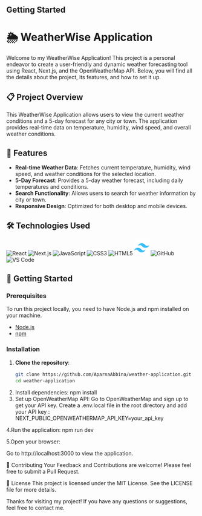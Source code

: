 
## Getting Started

# 🌦️ WeatherWise Application

Welcome to my WeatherWise Application! This project is a personal endeavor to create a user-friendly and dynamic weather forecasting tool using React, Next.js, and the OpenWeatherMap API. Below, you will find all the details about the project, its features, and how to set it up.

## 📋 Project Overview

This WeatherWise Application allows users to view the current weather conditions and a 5-day forecast for any city or town. The application provides real-time data on temperature, humidity, wind speed, and overall weather conditions.

## 🌟 Features

- **Real-time Weather Data**: Fetches current temperature, humidity, wind speed, and weather conditions for the selected location.
- **5-Day Forecast**: Provides a 5-day weather forecast, including daily temperatures and conditions.
- **Search Functionality**: Allows users to search for weather information by city or town.
- **Responsive Design**: Optimized for both desktop and mobile devices.

## 🛠️ Technologies Used

<p align="left">
  <img src="https://cdn.jsdelivr.net/gh/devicons/devicon/icons/react/react-original.svg" alt="React" width="40" height="40"/>
  <img src="https://cdn.jsdelivr.net/gh/devicons/devicon/icons/nextjs/nextjs-original.svg" alt="Next.js" width="40" height="40"/>
  <img src="https://cdn.jsdelivr.net/gh/devicons/devicon/icons/javascript/javascript-original.svg" alt="JavaScript" width="40" height="40"/>
  <img src="https://cdn.jsdelivr.net/gh/devicons/devicon/icons/css3/css3-original.svg" alt="CSS3" width="40" height="40"/>
  <img src="https://cdn.jsdelivr.net/gh/devicons/devicon/icons/html5/html5-original.svg" alt="HTML5" width="40" height="40"/>
  <img src="https://raw.githubusercontent.com/devicons/devicon/master/icons/tailwindcss/tailwindcss-original.svg" alt="Tailwind CSS" width="40" height="40"/>
  <img src="https://cdn.jsdelivr.net/gh/devicons/devicon/icons/github/github-original.svg" alt="GitHub" width="40" height="40"/>
  <img src="https://cdn.jsdelivr.net/gh/devicons/devicon/icons/vscode/vscode-original.svg" alt="VS Code" width="40" height="40"/>
</p>

## 🚀 Getting Started

### Prerequisites

To run this project locally, you need to have Node.js and npm installed on your machine.

- [Node.js](https://nodejs.org/)
- [npm](https://www.npmjs.com/)

### Installation

1. **Clone the repository**:
   ```sh
   git clone https://github.com/AparnaAbbina/weather-application.git
   cd weather-application

2. Install dependencies:
      npm install
3. Set up OpenWeatherMap API:
      Go to OpenWeatherMap and sign up to get your API key.
      Create a .env.local file in the root directory and add your API key : NEXT_PUBLIC_OPENWEATHERMAP_API_KEY=your_api_key

4.Run the application:
     npm run dev

5.Open your browser:

Go to http://localhost:3000 to view the application.

🤝 Contributing
 Your Feedback and Contributions are welcome! Please feel free to submit a Pull Request.

📜 License
This project is licensed under the MIT License. See the LICENSE file for more details.

Thanks for visiting my project! If you have any questions or suggestions, feel free to contact me.











